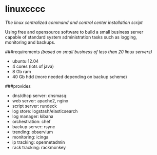 linuxcccc
=========

_The linux centralized command and control center installation script_

Using free and opensource software to build a small business server capable
of standard system administration tasks such as logging, monitoring and
backups.

###requirements 
_(based on small business of less than 20 linux servers)_
* ubuntu 12.04
* 4 cores (lots of java)
* 8 Gb ram
* 40 Gb hdd (more needed depending on backup scheme)

###provides
* dns/dhcp server:      dnsmasq
* web server:           apache2, nginx 
* script server:        rundeck
* log store:            logstash/elasticsearch
* log manager:          kibana
* orchestration:        chef
* backup server:        rsync
* trending:           	observium
* monitoring:		        icinga
* ip tracking:		      opennetadmin
* rack tracking:	      rackmonkey
